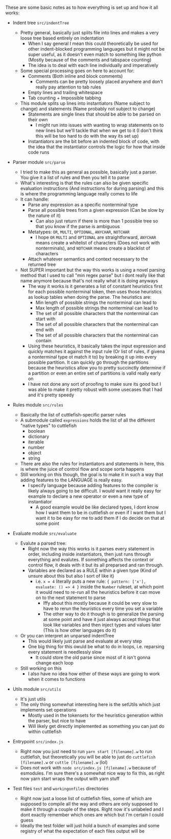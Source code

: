 These are some basic notes as to how everything is set up and how it all works:

- Indent tree `src/indentTree`
    - Pretty general, basically just splits file into lines and makes a very loose tree based entirely on indentation
        - When I say general I mean this could theoretically be used for other indent-blocked programming languages but it might not be super useful, as it doesn't even match to something like python (Mostly because of the comments and tabspace counting)
        - The idea is to deal with each line individually and imperatively
    - Some special processing goes on here to account for:
        - Comments (Both inline and block comments)
            - Comments can be pretty loosely placed anywhere and don't really pay attention to tab rules
        - Empty lines and trailing whitespace
        - Tab counting + Impossible tabbing
    - This module splits up lines into instantiators (Name subject to change) and statements (Name probably not subject to change)
        - Statements are single lines that should be able to be parsed on their own
            - I might run into issues with wanting to wrap statements on to new lines but we'll tackle that when we get to it (I don't think this will be too hard to do with the way its set up)
        - Instantiators are the bit before an indented block of code, with the idea that the instantiator controls the logic for how that inside code runs

- Parser module `src/parse`
    - I tried to make this as general as possible, basically just a parser. You give it a list of rules and then you tell it to parse
    - What's interesting is that the rules can also be given specific evaluation instructions (And instructions for during parsing) and this is where the programming language really comes to life
    - It can handle:
        - Parse any expression as a specific nonterminal type
        - Parse all possible trees from a given expression (Can be slow by the nature of it)
            - Can also just return if there is more than 1 possible tree so that you know if the parse is ambiguous
        - Metatypes: `OR`, `MULTI`, `OPTIONAL`, `ANYCHAR`, `NOTCHAR`
            - I hope `OR` `MULTI` and `OPTIONAL` are straightforward, `ANYCHAR` means create a whitelist of characters (Does not work with nonterminals), and `NOTCHAR` means create a blacklist of characters
        - Attach whatever semantics and context necessary to the returned tree
    - Not SUPER important but the way this works is using a novel parsing method that I used to call "min regex parse" but i dont really like that name anymore because that's not really what it is doing anyways
        - The way it works is it generates a list of constant heuristics first for each possible nonterminal token, then uses those heuristics as lookup tables when doing the parse. The heuristics are:
            - Min length of possible strings the nonterminal can lead to
            - Max length of possible strings the nonterminal can lead to
            - The set of all possible characters that the nonterminal can start with
            - The set of all possible characters that the nonterminal can end with
            - The set of all possible characters that the nonterminal can contain
        - Using these heuristics, it basically takes the input expression and quickly matches it against the input rule (Or list of rules, if givena a nonterminal type ot match it to) by breaking it up into every possible partition. It can quickly go through the partitions because the heuristics allow you to pretty succinctly determine if a partition or even an entire set of partitions is valid really early on
        - I have not done any sort of proofing to make sure its good but I was able to make it pretty robust with some usecases that I had and it's pretty speedy

- Rules module `src/rules`
    - Basically the list of cuttlefish-specific parser rules
    - A submodule called `expressions` holds the list of all the different "native types" to cuttlefish
        - boolean
        - dictionary
        - iterable
        - number
        - object
        - string
    - There are also the rules for instantiators and statements in here, this is where the juice of control flow and scope sorta happens
    - Still working on this though, the goal is to make it in such a way that adding features to the LANGUAGE is really easy.
        - I specify language because adding features to the compiler is likely always going to be difficult. I would want it really easy for example to declare a new operator or even a new type of instantiator
            - A good example would be like declared types, I dont know how I want them to be in cuttlefish or even if I want them but I want it to be easy for me to add them if I do decide on that at some point

- Evaluate module `src/evaluate`
    - Evalute a parsed tree:
        - Right now the way this works is it parses every statement in order, including inside instantiators, then just runs through everything and evalutes. If something affects the context or control flow, it deals with it but its all preparsed and ran through.
        - Variables are declared as a RULE within a given type (Kind of unsure about this but also I sort of like it)
            - i.e. `x = 4` literally puts a new rule: `{ pattern: ['x'], evaluate: () => 4 }` inside the `Number` ruleset, at which point it would need to re-run all the heuristics before it can move on to the next statement to parse
                - Iffy about this mostly because it could be very slow to have to rerun the heuristics every time you set a variable
                - The other way to do it though is to generalize the parsing at some point and have it just always accept things that look like variables and then inject types and values later (This is how other languages do it)
    - Or you can interpret an unparsed indentTree
        - This would likely just parse and evaluate at every step
        - One big thing for this owuld be what to do in loops, i.e. reparsing every statement is needlessly slow
            - It could store the old parse since most of it isn't gonna change each loop
    - Still working on this
        - I also have no idea how either of these ways are going to work when it comes to functions

- Utils module `src/utils`
    - It's just utils
    - The only thing somewhat interesting here is the setUtils which just implements set operations
        - Mostly used in the tokensets for the heuristics generation within the parser, but nice to have
        - Will likely get directly implemented as something you can just do within cuttlefish

- Entrypoint `src/index.js`
    - Right now you just need to run `yarn start [filename].w` to run cuttlefish, but theoretically you will be able to just do `cuttlefish [filename].w` or `cuttle [filename].w` (lol)
    - Does not work with `node src/index.js [filename].w` because of esmodules. I'm sure there's a somewhat nice way to fix this, as right now yarn start wraps the output with yarn stuff

- Test files `test` and `workingonfiles` directories
    - Right now just a loose list of cuttlefish files, some of which are supposed to compile all the way and others are only supposed to make it through a couple of the steps. Right now it's unlabeled and I dont exactly remember which ones are which but I'm certain I could guess
    - Ideally the test folder will just hold a bunch of examples and some registry of what the expectation of each files output will be